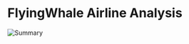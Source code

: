# FlyingWhale Airline Analysis

![Summary](https://github.com/AhmedSaghir-DS/FlyingWhale-Airline-Analysis/assets/157351045/7bcfb288-65ea-422b-b1fe-eaedbec62b40)
